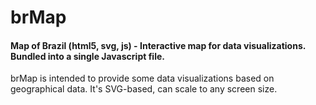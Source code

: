 brMap
======

#### Map of Brazil (html5, svg, js) - Interactive map for data visualizations. Bundled into a single Javascript file.

brMap is intended to provide some data visualizations based on geographical data. It's SVG-based, can scale to any screen size.
